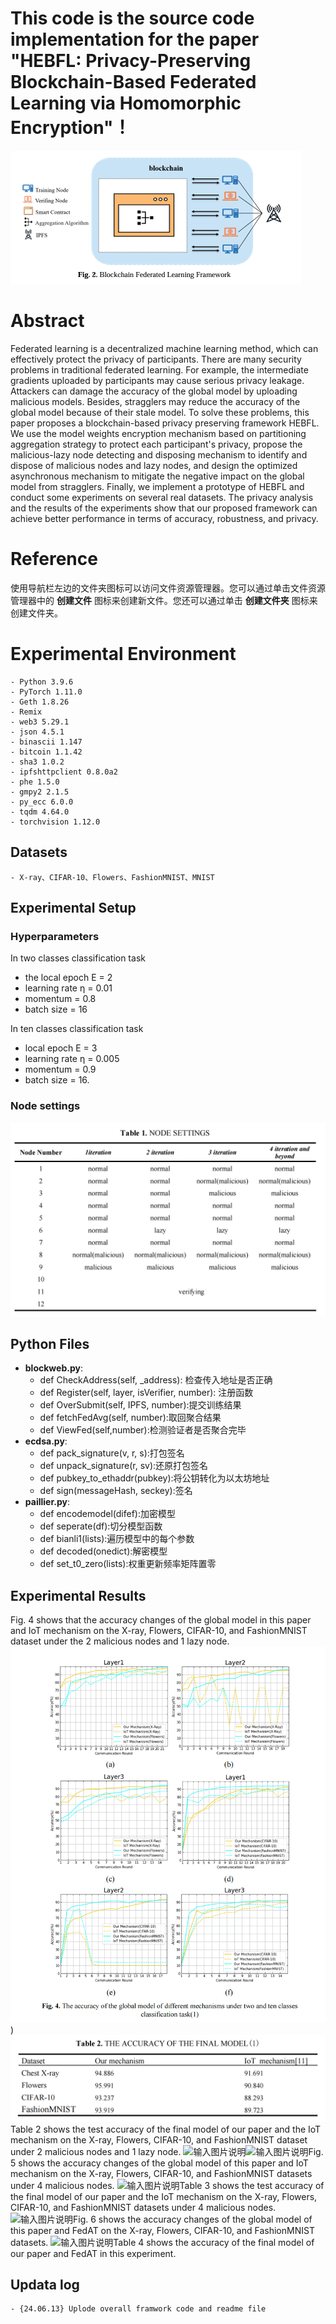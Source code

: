﻿# This code is the source code implementation for the paper "HEBFL: Privacy-Preserving Blockchain-Based Federated Learning via Homomorphic Encryption"！
![输入图片说明](https://github.com/csmaxuebin/HEBFL/blob/main/picture/10.png)    
# Abstract
Federated learning is a decentralized machine learning method, which can effectively protect the privacy of participants. There are many security problems in traditional federated learning. For example, the intermediate gradients uploaded by participants may cause serious privacy leakage. Attackers can damage the accuracy of the global model by uploading malicious models. Besides, stragglers may reduce the accuracy of the global model because of their stale model. To solve these problems, this paper proposes a blockchain-based privacy preserving framework HEBFL. We use the model weights encryption mechanism based on partitioning aggregation strategy to protect each participant's privacy, propose the malicious-lazy node detecting and disposing mechanism to identify and dispose of malicious nodes and lazy nodes, and design the optimized asynchronous mechanism to mitigate the negative impact on the global model from stragglers. Finally, we implement a prototype of HEBFL and conduct some experiments on several real datasets. The privacy analysis and the results of the experiments show that our proposed framework can achieve better performance in terms of accuracy, robustness, and privacy.

# Reference

使用导航栏左边的文件夹图标可以访问文件资源管理器。您可以通过单击文件资源管理器中的 **创建文件** 图标来创建新文件。您还可以通过单击 **创建文件夹** 图标来创建文件夹。

# Experimental Environment

```
- Python 3.9.6 
- PyTorch 1.11.0
- Geth 1.8.26
- Remix
- web3 5.29.1
- json 4.5.1
- binascii 1.147
- bitcoin 1.1.42
- sha3 1.0.2
- ipfshttpclient 0.8.0a2
- phe 1.5.0
- gmpy2 2.1.5
- py_ecc 6.0.0
- tqdm 4.64.0
- torchvision 1.12.0
```

## Datasets

```
- X-ray、CIFAR-10、Flowers、FashionMNIST、MNIST
```

## Experimental Setup

### Hyperparameters
In two classes classification task
 - the local epoch E = 2
 - learning rate η = 0.01
 - momentum = 0.8
 - batch size = 16
 
In ten classes classification task
 - local epoch E = 3
 - learning rate η = 0.005
 - momentum = 0.9
 - batch size = 16.
 ### Node settings
 ![输入图片说明](https://github.com/csmaxuebin/HEBFL/blob/main/picture/9.png)
## Python Files
-   **blockweb.py**: 
    - def CheckAddress(self, _address): 检查传入地址是否正确
    -   def Register(self, layer, isVerifier, number): 注册函数
    - def OverSubmit(self, IPFS, number):提交训练结果
    - def fetchFedAvg(self, number):取回聚合结果
    - def ViewFed(self,number):检测验证者是否聚合完毕
-   **ecdsa.py**: 
    -    def pack_signature(v, r, s):打包签名
    - def unpack_signature(r, sv):还原打包签名
    - def pubkey_to_ethaddr(pubkey):将公钥转化为以太坊地址
    - def sign(messageHash, seckey):签名
-   **paillier.py**: 
    -    def encodemodel(difef):加密模型
    - def seperate(df):切分模型函数
    - def bianli1(lists):遍历模型中的每个参数
    - def decoded(onedict):解密模型
    - def set_t0_zero(lists):权重更新频率矩阵置零
## Experimental Results
Fig. 4 shows that the accuracy changes of the global model in this paper and IoT mechanism on the X-ray, Flowers, CIFAR-10, and FashionMNIST dataset under the 2 malicious nodes and 1 lazy node.![输入图片说明](https://github.com/csmaxuebin/HEBFL/blob/main/picture/1.png))
![输入图片说明](https://github.com/csmaxuebin/HEBFL/blob/main/picture/2.png)Table 2 shows the test accuracy of the final model of our paper and the IoT mechanism on the X-ray, Flowers, CIFAR-10, and FashionMNIST dataset under 2 malicious nodes and 1 lazy node. 
![输入图片说明](/imgs/2024-06-16/8JvvbLQ3EifhVhTw.png)![输入图片说明](/imgs/2024-06-16/vTHAM3tbpKDuDteO.png)Fig. 5 shows the accuracy changes of the global model of this paper and IoT mechanism on the X-ray, Flowers, CIFAR-10, and FashionMNIST datasets under 4 malicious nodes. 
![输入图片说明](/imgs/2024-06-16/PtAD1p3uME2k2vug.png)Table 3 shows the test accuracy of the final model of our paper and the IoT mechanism on the X-ray, Flowers, CIFAR-10, and FashionMNIST datasets under 4 malicious nodes.
![输入图片说明](/imgs/2024-06-16/PXOHCCV6NibrZ238.png)Fig. 6 shows the accuracy changes of the global model of this paper and FedAT on the X-ray, Flowers, CIFAR-10, and FashionMNIST datasets.
![输入图片说明](/imgs/2024-06-16/UT2FvEom0l9ZbSrR.png)Table 4 shows the accuracy of the final model of our paper and FedAT in this experiment. 

## Updata log

```
- {24.06.13} Uplode overall framwork code and readme file
```

